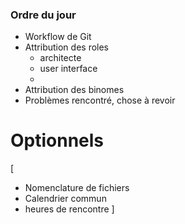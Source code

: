 ### Ordre du jour

* Workflow de Git
* Attribution des roles
	* architecte
	* user interface
	* 
* Attribution des binomes 
* Problèmes rencontré, chose à revoir

# Optionnels
[
* Nomenclature de fichiers
* Calendrier commun
* heures de rencontre
]

